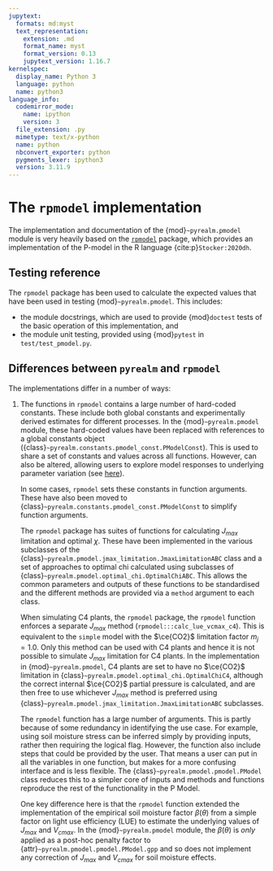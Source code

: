 ```yaml
---
jupytext:
  formats: md:myst
  text_representation:
    extension: .md
    format_name: myst
    format_version: 0.13
    jupytext_version: 1.16.7
kernelspec:
  display_name: Python 3
  language: python
  name: python3
language_info:
  codemirror_mode:
    name: ipython
    version: 3
  file_extension: .py
  mimetype: text/x-python
  name: python
  nbconvert_exporter: python
  pygments_lexer: ipython3
  version: 3.11.9
---
```


# The `rpmodel` implementation

The implementation and documentation of the {mod}`~pyrealm.pmodel` module is very
heavily based on the [``rpmodel``](https://github.com/stineb/rpmodel) package, which
provides an implementation of the P-model in the R language {cite:p}`Stocker:2020dh`.

## Testing reference

The ``rpmodel`` package has been used to calculate the expected values that
have been used in testing {mod}`~pyrealm.pmodel`. This includes:

* the module docstrings, which are used to provide {mod}`doctest` tests of
  the basic operation of this implementation, and
* the module unit testing, provided using {mod}`pytest` in `test/test_pmodel.py`.

## Differences between `pyrealm` and `rpmodel`

The implementations differ in a number of ways:

1. The functions in ``rpmodel`` contains a large number of hard-coded constants. These
   include both global constants and experimentally derived estimates for different
   processes. In the {mod}`~pyrealm.pmodel` module, these hard-coded values have been
   replaced with references to a global constants object
   ({class}`~pyrealm.constants.pmodel_const.PModelConst`). This is used to share a set
   of constants and values across all functions. However, can also be altered, allowing
   users to explore model responses to underlying parameter variation (see
   [here](../../constants.md)).

   In some cases, ``rpmodel`` sets these constants in function arguments. These have
   also been moved to {class}`~pyrealm.constants.pmodel_const.PModelConst` to simplify
   function arguments.

   The ``rpmodel`` package has suites of functions for calculating $J_{max}$ limitation
   and optimal $\chi$. These have been implemented in the various subclasses of the
   {class}`~pyrealm.pmodel.jmax_limitation.JmaxLimitationABC` class and a set of
   approaches to optimal chi calculated using subclasses of
   {class}`~pyrealm.pmodel.optimal_chi.OptimalChiABC`. This allows the common
   parameters and outputs of these functions to be standardised and the different
   methods are provided via a ``method`` argument to each class.

   When simulating C4 plants, the ``rpmodel`` package, the ``rpmodel`` function enforces
   a separate $J_{max}$ method (``rpmodel:::calc_lue_vcmax_c4``). This is equivalent to
   the `simple` model with the $\ce{CO2}$ limitation factor $m_j=1.0$. Only this method
   can be used with C4 plants and hence it is not possible to simulate $J_{max}$
   limitation for C4 plants. In the implementation in {mod}`~pyrealm.pmodel`, C4 plants
   are set to have no $\ce{CO2}$ limitation in
   {class}`~pyrealm.pmodel.optimal_chi.OptimalChiC4`, although the correct internal
   $\ce{CO2}$ partial pressure is calculated, and are then free to use whichever
   $J_{max}$ method is preferred using
   {class}`~pyrealm.pmodel.jmax_limitation.JmaxLimitationABC` subclasses.

   The ``rpmodel`` function has a large number of arguments. This is partly
   because of some redundancy in identifying the use case. For example, using
   soil moisture stress can be inferred simply by providing inputs, rather then
   requiring the logical flag. However, the function also include steps that
   could be provided by the user. That means a user can put in all the variables
   in one function, but makes for a more confusing interface and is less
   flexible. The {class}`~pyrealm.pmodel.pmodel.PModel` class reduces this to a simpler
   core of inputs and methods and functions reproduce the rest of the
   functionality in the P Model.

   One key difference here is that the ``rpmodel`` function extended the
   implementation of the empirical soil moisture factor $\beta(\theta)$ from a simple
   factor on light use efficiency (LUE) to estimate the underlying values of $J_{max}$
   and $V_{cmax}$. In the {mod}`~pyrealm.pmodel` module, the $\beta(\theta)$ is _only_
   applied as a post-hoc penalty factor to {attr}`~pyrealm.pmodel.pmodel.PModel.gpp` and
   so does not implement any correction of $J_{max}$ and $V_{cmax}$ for soil moisture
   effects.
